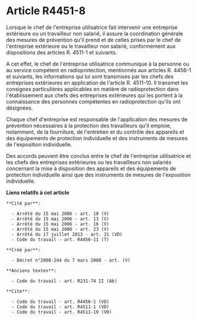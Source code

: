 # Article R4451-8

Lorsque le chef de l'entreprise utilisatrice fait intervenir une entreprise extérieure ou un travailleur non salarié, il
assure la coordination générale des mesures de prévention qu'il prend et de celles prises par le chef de l'entreprise
extérieure ou le travailleur non salarié, conformément aux dispositions des articles R. 4511-1 et suivants. 

A cet effet, le chef de l'entreprise utilisatrice communique à la personne ou au service compétent en radioprotection,
mentionnés aux articles R. 4456-1 et suivants, les informations qui lui sont transmises par les chefs des entreprises
extérieures en application de l'article R. 4511-10. Il transmet les consignes particulières applicables en matière de
radioprotection dans l'établissement aux chefs des entreprises extérieures qui les portent à la connaissance des personnes
compétentes en radioprotection qu'ils ont désignées. 

Chaque chef d'entreprise est responsable de l'application des mesures de prévention nécessaires à la protection des
travailleurs qu'il emploie, notamment, de la fourniture, de l'entretien et du contrôle des appareils et des équipements de
protection individuelle et des instruments de mesures de l'exposition individuelle. 

Des accords peuvent être conclus entre le chef de l'entreprise utilisatrice et les chefs des entreprises extérieures ou les
travailleurs non salariés concernant la mise à disposition des appareils et des équipements de protection individuelle ainsi
que des instruments de mesures de l'exposition individuelle.

**Liens relatifs à cet article**

	**Cité par**:

	  - Arrêté du 15 mai 2006 - art. 10 (V)
	  - Arrêté du 15 mai 2006 - art. 13 (V)
	  - Arrêté du 15 mai 2006 - art. 16 (V)
	  - Arrêté du 15 mai 2006 - art. 23 (V)
	  - Arrêté du 17 juillet 2013 - art. 21 (VD)
	  - Code du travail - art. R4456-11 (T)

	**Créé par**:

	  - Décret n°2008-244 du 7 mars 2008 - art. (V)

	**Anciens textes**:

	  - Code du travail - art. R231-74 II (Ab)

	**Cite**:

	  - Code du travail - art. R4456-1 (VD)
	  - Code du travail - art. R4511-1 (VD)
	  - Code du travail - art. R4511-10 (VD)
